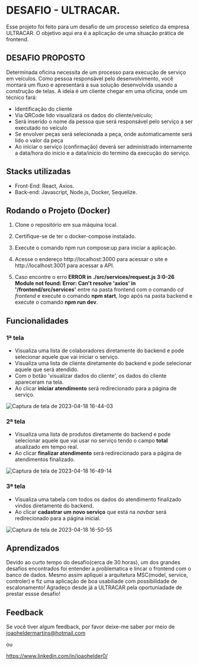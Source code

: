 
# DESAFIO - ULTRACAR.

Esse projeto foi feito para um desafio de um processo seletico da empresa ULTRACAR. O objetivo aqui era é a aplicação de uma situação prática de frontend.


## DESAFIO PROPOSTO

Determinada oficina necessita de um processo para
execução de serviço em veículos.
Como pessoa responsável pelo desenvolvimento, você
montará um fluxo e apresentará a sua solução
desenvolvida usando a construção de telas.
A ideia é um cliente chegar em uma oficina, onde um
técnico fará:
- Identificação do cliente
- Via QRCode lido visualizará os dados do cliente/veículo;
- Será inserido o nome da pessoa que será responsável pelo serviço a ser executado no veículo
- Se envolver peças será selecionada a peça, onde automaticamente será lido o valor da peça
- Ao iniciar o serviço (confirmação) deverá ser administrado internamente a data/hora do inicio e a data/inicio do termino da execução do serviço.
## Stacks utilizadas

- Front-End: React, Axios.
- Back-end: Javascript, Node.js, Docker, Sequelize.
## Rodando o Projeto (Docker)

1. Clone o repositório em sua máquina local.

2. Certifique-se de ter o docker-compose instalado.

3. Execute o comando npm run compose:up para iniciar a aplicação.

4. Acesse o endereço http://localhost:3000 para acessar o site e http://localhost:3001 para acessar a API.

5. Caso encontre o erro **ERROR in ./src/services/request.js 3:0-26 Module not found: Error: Can't resolve 'axios' in '/frontend/src/services'** entre na pasta frontend com o comando *cd frontend* e execute o comando **npm start**, logo após na pasta backend e execute o comando **npm run dev**.
## Funcionalidades

### 1ª tela

- Visualiza uma lista de colaboradores diretamente do backend e pode selecionar aquele que vai iniciar o serviço.
- Visualiza uma lista de cliente diretamente do backend e pode selecionar aquele que será atendido.
- Com o botão 'visualizar dados do cliente', os dados do cliente apareceram na tela.
- Ao clicar **iniciar atendimento** será redirecionado para a página de serviço.

![Captura de tela de 2023-04-18 16-44-03](https://user-images.githubusercontent.com/106708779/232888444-613d6fd3-45b1-4b94-b356-158ec2dec78c.png)

### 2ª tela

- Visualiza uma lista de produtos diretamente do backend e pode selecionar aquele que vai usar no serviço tendo o campo **total** atualizado em tempo real.
- Ao clicar **finalizar atendimento** será redirecionado para a página de atendimentos finalizado.

![Captura de tela de 2023-04-18 16-49-14](https://user-images.githubusercontent.com/106708779/232889512-416d82ce-abb7-43cb-9005-d05dcb607a89.png)

### 3ª tela

- Visualiza uma tabela com todos os dados do atendimento finalizado vindos diretamente do backend.
- Ao clicar **cadastrar um novo serviço** que está na *navbar* será redirecionado para a página inicial.

![Captura de tela de 2023-04-18 16-50-55](https://user-images.githubusercontent.com/106708779/232889794-acaf4575-4395-4b11-965f-627782e8e334.png)


## Aprendizados

Devido ao curto tempo do desafio(cerca de 30 horas), um dos grandes desafios encontrados foi entender a problematica e lincar o frontend com o banco de dados. Mesmo assim apliquei a arquitetura MSC(model, service, controler) e fiz uma aplicação de boa usabiliade com possibilidade de escalonamento! Agradeço desde já a ULTRACAR pela oportuniadade de prestar essse desafio!


## Feedback

Se você tiver algum feedback, por favor deixe-me saber por meio de joaoheldermartins@hotmail.com

ou

https://www.linkedin.com/in/joaohelder0/

